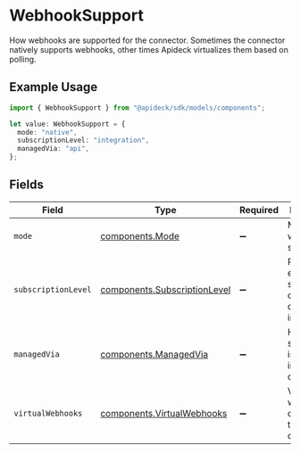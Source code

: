 # WebhookSupport

How webhooks are supported for the connector. Sometimes the connector natively supports webhooks, other times Apideck virtualizes them based on polling.

## Example Usage

```typescript
import { WebhookSupport } from "@apideck/sdk/models/components";

let value: WebhookSupport = {
  mode: "native",
  subscriptionLevel: "integration",
  managedVia: "api",
};
```

## Fields

| Field                                                                        | Type                                                                         | Required                                                                     | Description                                                                  | Example                                                                      |
| ---------------------------------------------------------------------------- | ---------------------------------------------------------------------------- | ---------------------------------------------------------------------------- | ---------------------------------------------------------------------------- | ---------------------------------------------------------------------------- |
| `mode`                                                                       | [components.Mode](../../models/components/mode.md)                           | :heavy_minus_sign:                                                           | Mode of the webhook support.                                                 | native                                                                       |
| `subscriptionLevel`                                                          | [components.SubscriptionLevel](../../models/components/subscriptionlevel.md) | :heavy_minus_sign:                                                           | Received events are scoped to connection or across integration.              | integration                                                                  |
| `managedVia`                                                                 | [components.ManagedVia](../../models/components/managedvia.md)               | :heavy_minus_sign:                                                           | How the subscription is managed in the downstream.                           | api                                                                          |
| `virtualWebhooks`                                                            | [components.VirtualWebhooks](../../models/components/virtualwebhooks.md)     | :heavy_minus_sign:                                                           | Virtual webhook config for the connector.                                    |                                                                              |